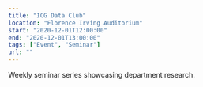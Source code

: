 ```yaml
---
title: "ICG Data Club"
location: "Florence Irving Auditorium"
start: "2020-12-01T12:00:00"
end: "2020-12-01T13:00:00"
tags: ["Event", "Seminar"]
url: ""
---
```


Weekly seminar series showcasing department research.

<!-- endexcerpt -->
